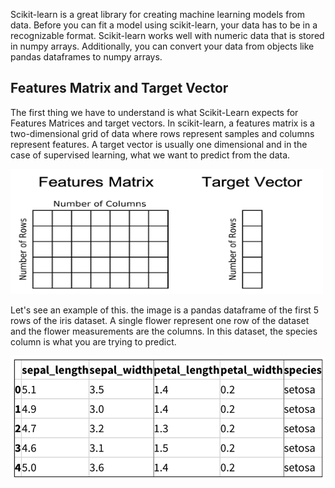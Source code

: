 Scikit-learn is a great library for creating machine learning models from data. Before you can fit a model using scikit-learn, your data has to be in a recognizable format.
Scikit-learn works well with numeric data that is stored in numpy arrays. Additionally, you can convert your data from objects like pandas dataframes to numpy arrays.

## Features Matrix and Target Vector

The first thing we have to understand is what Scikit-Learn expects for Features Matrices and target vectors. 
In scikit-learn, a features matrix is a two-dimensional grid of data where rows represent samples and columns represent features. 
A target vector is usually one dimensional and in the case of supervised learning, what we want to predict from the data. 

<img src="featuresMatrixTargetVector.png" 
     width="500" 
     height="200" />

Let's see an example of this. the image is a pandas dataframe of the first 5 rows of the iris dataset. 
A single flower represent one row of the dataset and the flower measurements are the columns. In this dataset, the species column is what you are trying to predict. 

![images](irisFeatureTarget.png)
